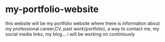 # my-portfolio-website

this website will be my portfolio website where there is information about my professional career,CV, past work(portfolio), a way to contact me, my social media links,
my blog... i will be working on continiously
